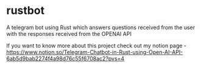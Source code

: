 # rustbot
A telegram bot using Rust which answers questions received from the user with the responses received from the OPENAI API

If you want to know more about this project check out my notion page - https://www.notion.so/Telegram-Chatbot-in-Rust-using-Open-AI-API-6ab5d9bab2274f4a98d76c55f6708ac2?pvs=4